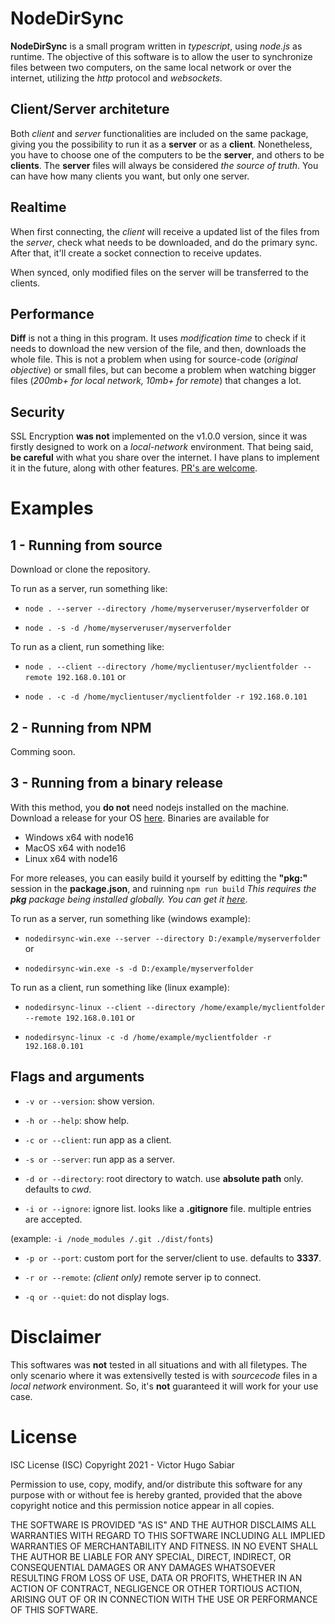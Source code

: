 
# NodeDirSync

**NodeDirSync** is a small program written in *typescript*, using *node.js* as runtime.
The objective of this software is to allow the user to synchronize files between two computers, on the same local network or over the internet, utilizing the *http* protocol and *websockets*.

  

## Client/Server architeture
Both *client* and *server* functionalities are included on the same package, giving you the possibility to run it as a **server** or as a **client**. Nonetheless, you have to choose one of the computers to be the **server**, and others to be **clients**. The **server** files will always be considered *the source of truth*.
You can have how many clients you want, but only one server.

  

## Realtime
When first connecting, the *client* will receive a updated list of the files from the *server*, check what needs to be downloaded, and do the primary sync. After that, it'll create a socket connection to receive updates.

When synced, only modified files on the server will be transferred to the clients.

  

## Performance
**Diff** is not a thing in this program. It uses *modification time* to check if it needs to download the new version of the file, and then, downloads the whole file. This is not a problem when using for source-code (*original objective*) or small files, but can become a problem when watching bigger files (*200mb+ for local network, 10mb+ for remote*) that changes a lot.


## Security
SSL Encryption **was not** implemented on the v1.0.0 version, since it was firstly designed to work on a *local-network* environment. That being said, **be careful** with what you share over the internet.
I have plans to implement it in the future, along with other features. [PR's are welcome](https://github.com/victormga/nodedirsync/pulls).

  
  

# Examples

  

## 1 - Running from source

  
Download or clone the repository.

To run as a server, run something like:

-  `node . --server --directory /home/myserveruser/myserverfolder` or

-  `node . -s -d /home/myserveruser/myserverfolder`

To run as a client, run something like:

-  `node . --client --directory /home/myclientuser/myclientfolder --remote 192.168.0.101` or

-  `node . -c -d /home/myclientuser/myclientfolder -r 192.168.0.101`


## 2 - Running from NPM
Comming soon.


## 3 - Running from a binary release
With this method, you **do not** need nodejs installed on the machine.
Download a release for your OS [here](https://github.com/victormga/nodedirsync/releases/tag/v1.0.0). Binaries are available for 
- Windows x64 with node16
- MacOS x64 with node16
- Linux x64 with node16

For more releases, you can easily build it yourself by editting the  **"pkg:"** session in the **package.json**, and ruinning `npm run build`
*This requires the **pkg**  package being installed globally. You can get it [here](https://www.npmjs.com/package/pkg)*.

To run as a server, run something like (windows example):

-  `nodedirsync-win.exe --server --directory D:/example/myserverfolder` or

-  `nodedirsync-win.exe -s -d D:/example/myserverfolder`

To run as a client, run something like (linux example):

-  `nodedirsync-linux --client --directory /home/example/myclientfolder --remote 192.168.0.101` or

-  `nodedirsync-linux -c -d /home/example/myclientfolder -r 192.168.0.101`
  
  

## Flags and arguments

-  `-v or --version`: show version.

-  `-h or --help`: show help.

-  `-c or --client`: run app as a client.

-  `-s or --server`: run app as a server.

-  `-d or --directory`: root directory to watch. use **absolute path** only. defaults to *cwd*.

-  `-i or --ignore`: ignore list. looks like a **.gitignore** file. multiple entries are accepted.

(example: `-i /node_modules /.git ./dist/fonts`)

-  `-p or --port`: custom port for the server/client to use. defaults to **3337**.

-  `-r or --remote`: *(client only)* remote server ip to connect.

-  `-q or --quiet`: do not display logs.

# Disclaimer
This softwares was **not** tested in all situations and with all filetypes.
The only scenario where it was extensivelly tested is with *sourcecode* files in a *local network* environment.
So, it's **not** guaranteed it will work for your use case.

# License

ISC License (ISC)
Copyright 2021 - Victor Hugo Sabiar

Permission to use, copy, modify, and/or distribute this software for any purpose with or without fee is hereby granted, provided that the above copyright notice and this permission notice appear in all copies.

THE SOFTWARE IS PROVIDED "AS IS" AND THE AUTHOR DISCLAIMS ALL WARRANTIES WITH REGARD TO THIS SOFTWARE INCLUDING ALL IMPLIED WARRANTIES OF MERCHANTABILITY AND FITNESS. IN NO EVENT SHALL THE AUTHOR BE LIABLE FOR ANY SPECIAL, DIRECT, INDIRECT, OR CONSEQUENTIAL DAMAGES OR ANY DAMAGES WHATSOEVER RESULTING FROM LOSS OF USE, DATA OR PROFITS, WHETHER IN AN ACTION OF CONTRACT, NEGLIGENCE OR OTHER TORTIOUS ACTION, ARISING OUT OF OR IN CONNECTION WITH THE USE OR PERFORMANCE OF THIS SOFTWARE.